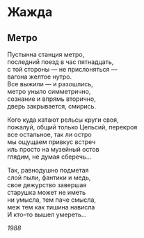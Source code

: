 # Жажда

## Метро

Пустынна станция метро,  
последний поезд в час пятнадцать,  
с той стороны — не прислоняться —   
вагона желтое нутро.  
Все выжили — и разошлись,  
метро уныло симметрично,  
сознание и впрямь вторично,  
дверь закрывается, смирись.  

Кого куда катают рельсы круги своя,  
пожалуй, общий только Цельсий, перекроя  
все остальное, так ли остро  
мы ощущаем привкус встреч  
иль просто на музейный остов  
глядим, не думая сберечь...  

Так, равнодушно подметая  
слой пыли, фантики и медь,  
свое дежурство завершая  
старушка может не иметь  
ни умысла, тем паче смысла,  
меж тем как тишина нависла  
И кто–то вышел умереть...  

*1988*